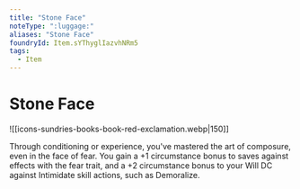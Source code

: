 ```yaml
---
title: "Stone Face"
noteType: ":luggage:"
aliases: "Stone Face"
foundryId: Item.sYThyglIazvhNRm5
tags:
  - Item
---
```


# Stone Face
![[icons-sundries-books-book-red-exclamation.webp|150]]

Through conditioning or experience, you've mastered the art of composure, even in the face of fear. You gain a +1 circumstance bonus to saves against effects with the fear trait, and a +2 circumstance bonus to your Will DC against Intimidate skill actions, such as Demoralize.
